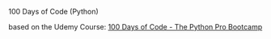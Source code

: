100 Days of Code (Python) 

based on the Udemy Course: [100 Days of Code - The Python Pro Bootcamp](https://www.udemy.com/course/100-days-of-code/)
